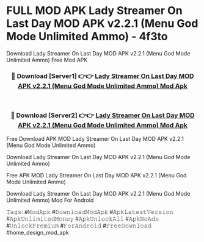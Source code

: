 # FULL MOD APK Lady Streamer On Last Day MOD APK v2.2.1 (Menu God Mode Unlimited Ammo) - 4f3to
Download Lady Streamer On Last Day MOD APK v2.2.1 (Menu God Mode Unlimited Ammo) Free Mod APK

<div align="center">
<h3>🔴 Download [Server1] 👉👉 <a href="https://apk-comot.site?title=Lady_Streamer_On_Last_Day_MOD_APK_v2.2.1_(Menu_God_Mode_Unlimited_Ammo)">Lady Streamer On Last Day MOD APK v2.2.1 (Menu God Mode Unlimited Ammo) Mod Apk</a></h3><br>

<h3>🔴 Download [Server2] 👉👉 <a href="https://apk-comot.site?title=Lady_Streamer_On_Last_Day_MOD_APK_v2.2.1_(Menu_God_Mode_Unlimited_Ammo)">Lady Streamer On Last Day MOD APK v2.2.1 (Menu God Mode Unlimited Ammo) Mod Apk</a></h3>
</div>


Free Download APK MOD Lady Streamer On Last Day MOD APK v2.2.1 (Menu God Mode Unlimited Ammo)

Download Lady Streamer On Last Day MOD APK v2.2.1 (Menu God Mode Unlimited Ammo) 

Free APK MOD Lady Streamer On Last Day MOD APK v2.2.1 (Menu God Mode Unlimited Ammo) 

Download Lady Streamer On Last Day MOD APK v2.2.1 (Menu God Mode Unlimited Ammo) Mod For Android

𝚃𝚊𝚐𝚜: #𝙼𝚘𝚍𝙰𝚙𝚔 #𝙳𝚘𝚠𝚗𝚕𝚘𝚊𝚍𝙼𝚘𝚍𝙰𝚙𝚔 #𝙰𝚙𝚔𝙻𝚊𝚝𝚎𝚜𝚝𝚅𝚎𝚛𝚜𝚒𝚘𝚗 #𝙰𝚙𝚔𝚄𝚗𝚕𝚒𝚖𝚒𝚝𝚎𝚍𝙼𝚘𝚗𝚎𝚢 #𝙰𝚙𝚔𝚄𝚗𝚕𝚘𝚌𝚔𝙰𝚕𝚕 #𝙰𝚙𝚔𝙽𝚘𝙰𝚍𝚜 #𝚄𝚗𝚕𝚘𝚌𝚔𝙿𝚛𝚎𝚖𝚒𝚞𝚖 #𝙵𝚘𝚛𝙰𝚗𝚍𝚛𝚘𝚒𝚍 #𝙵𝚛𝚎𝚎𝙳𝚘𝚠𝚗𝚕𝚘𝚊𝚍 #home_design_mod_apk